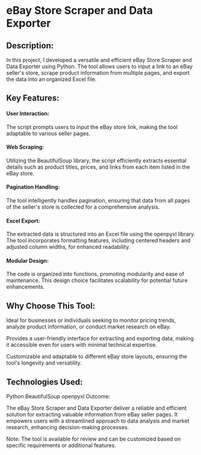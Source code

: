 # eBay Store Scraper and Data Exporter

## Description:

In this project, I developed a versatile and efficient eBay Store Scraper and Data Exporter using Python. The tool allows users to input a link to an eBay seller's store, scrape product information from multiple pages, and export the data into an organized Excel file.

## Key Features:

#### User Interaction:
The script prompts users to input the eBay store link, making the tool adaptable to various seller pages.

#### Web Scraping:
Utilizing the BeautifulSoup library, the script efficiently extracts essential details such as product titles, prices, and links from each item listed in the eBay store.

#### Pagination Handling:
The tool intelligently handles pagination, ensuring that data from all pages of the seller's store is collected for a comprehensive analysis.

#### Excel Export:
The extracted data is structured into an Excel file using the openpyxl library. The tool incorporates formatting features, including centered headers and adjusted column widths, for enhanced readability.

#### Modular Design:
The code is organized into functions, promoting modularity and ease of maintenance. This design choice facilitates scalability for potential future enhancements.

## Why Choose This Tool:

Ideal for businesses or individuals seeking to monitor pricing trends, analyze product information, or conduct market research on eBay.

Provides a user-friendly interface for extracting and exporting data, making it accessible even for users with minimal technical expertise.

Customizable and adaptable to different eBay store layouts, ensuring the tool's longevity and versatility.

## Technologies Used:

Python
BeautifulSoup
openpyxl
Outcome:

The eBay Store Scraper and Data Exporter deliver a reliable and efficient solution for extracting valuable information from eBay seller pages. It empowers users with a streamlined approach to data analysis and market research, enhancing decision-making processes.

Note: The tool is available for review and can be customized based on specific requirements or additional features.
